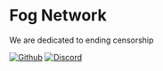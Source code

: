 # Fog Network
We are dedicated to ending censorship

[![Github](https://img.shields.io/badge/GitHub-100000?style=for-the-badge&logo=github&logoColor=white)](https://github.com/FogNetwork)
[![Discord](https://img.shields.io/badge/Discord-7289DA?style=for-the-badge&logo=discord&logoColor=white)](https://discord.gg/)
